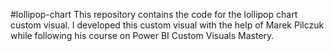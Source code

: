 #lollipop-chart
This repository contains the code for the lollipop chart custom visual. I developed this custom visual with the help of Marek Pilczuk while following his course on Power BI Custom Visuals Mastery.
